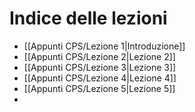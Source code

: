 # Indice delle lezioni

- [[Appunti CPS/Lezione 1|Introduzione]]
- [[Appunti CPS/Lezione 2|Lezione 2]]
- [[Appunti CPS/Lezione 3|Lezione 3]]
- [[Appunti CPS/Lezione 4|Lezione 4]]
- [[Appunti CPS/Lezione 5|Lezione 5]]
- 


